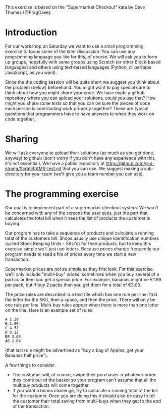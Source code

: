 
This exercise is based on the "Supermarket Checkout" kata by Dave Thomas (@PragDave).

Introduction
==========

For our workshop on Saturday we want to use a small programming exercise to focus some of the later discussion. You can use any programming language you like for this, of course. We will ask you to form up groups, hopefully with some groups using Scratch (or other Block-based languages) and others using text-based languages (Python, or perhaps JavaScript, as you want).

Since the the coding session will be quite short we suggest you think about the problem (below) beforehand. You might want to pay special care to think about how you might _share_ your code. We have made a github repository where you can upload your solutions, could you use that? How might you share some _tests_ so that you can be sure the pieces of code each person is contributing work properly together? These are typical questions that programmers have to have answers to when they work on code together.

Sharing
======


We will ask everyone to upload their solutions (as much as you get done, anyway) to github (don't worry if you don't have any experience with this, it's not essential). We have a public repository at <https://github.com/g-d-strong/ScratchAMS-test.git> that you can use. We suggest making a sub-directory for your team  (we'll give you a team number you can use).

The programming exercise
=====================

Our goal is to implement part of a supermarket checkout system. We won't be concerned with any of the screens the user sees, just the part that calculates the total bill when it sees the list of products the customer is buying.

Our program has to take a sequence of products and calculate a running total of the customers bill. Shops usually use unique identification numbers (called Stock Keeping Units - SKU's) for their products, but to keep this exercise simple we'll just use letters. Because prices change frequently our program needs to read a file of prices every time we start a new transaction.

Supermarket prices are not as simple as they first look. For this exercise we'll only include "multi-buy" prices: sometimes when you buy several of a particular item you get a special price. For example, bananas might be €1.99 per pack, but if buy 2 packs then you get them for a total of €3.00.

The price rules are described in a text file which has one rule per line: first the letter for the SKU, then a space, and then the price. There will only be one rule per line. Multi-buy rules appear when there is more than one letter on the line. Here is an example set of rules:

```
A 1.29
B 1.99
C 4.32
D 0.12
BB 3.00
AB 2.64
```

(that last rule might be advertised as "buy a bag of Apples, get your Bananas half price").

A few things to consider.

* The customer will, of course, swipe their purchases in whatever order they come out of the basket so your program can't assume that all the multibuy products will come together.
* If you want a bonus challenge, try to calculate a running total of the bill for the customer. Once you are doing this it should also be easy to tell the customer their total saving from multi-buys when they get to the end of the transaction.

